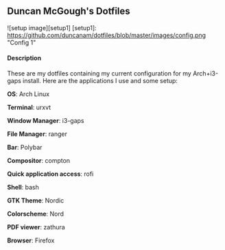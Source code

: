 ## Duncan McGough's Dotfiles 

![setup image][setup1]
[setup1]: https://github.com/duncanam/dotfiles/blob/master/images/config.png "Config 1"

#### Description
These are my dotfiles containing my current configuration for my Arch+i3-gaps install. Here are the applications I use and some setup: 

**OS**: Arch Linux

**Terminal**: urxvt

**Window Manager**: i3-gaps

**File Manager**: ranger

**Bar**: Polybar

**Compositor**: compton

**Quick application access**: rofi

**Shell**: bash

**GTK Theme**: Nordic

**Colorscheme**: Nord

**PDF viewer**: zathura

**Browser**: Firefox


